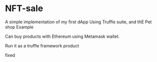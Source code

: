 # NFT-sale
A simple implementation of my first dApp Using Truffle suite, and thE Pet shop Example

Can buy products with Ethereum using Metamask wallet.

Run it as a truffle framework product

fixed

